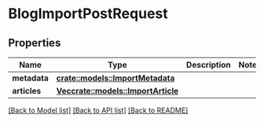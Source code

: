 # BlogImportPostRequest

## Properties

Name | Type | Description | Notes
------------ | ------------- | ------------- | -------------
**metadata** | [**crate::models::ImportMetadata**](ImportMetadata.md) |  | 
**articles** | [**Vec<crate::models::ImportArticle>**](ImportArticle.md) |  | 

[[Back to Model list]](../README.md#documentation-for-models) [[Back to API list]](../README.md#documentation-for-api-endpoints) [[Back to README]](../README.md)


